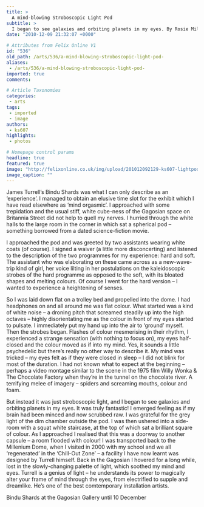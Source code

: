 ```yaml
---
title: >
  A mind-blowing Stroboscopic Light Pod
subtitle: >
  I began to see galaxies and orbiting planets in my eyes. By Rosie Milton
date: "2010-12-09 21:32:07 +0000"

# Attributes from Felix Online V1
id: "536"
old_path: /arts/536/a-mind-blowing-stroboscopic-light-pod-
aliases:
 - /arts/536/a-mind-blowing-stroboscopic-light-pod-
imported: true
comments:

# Article Taxonomies
categories:
 - arts
tags:
 - imported
 - image
authors:
 - ks607
highlights:
 - photos

# Homepage control params
headline: true
featured: true
image: "http://felixonline.co.uk/img/upload/201012092129-ks607-lightpod.jpg"
image_caption: ""
---
```


James Turrell’s Bindu Shards was what I can only describe as an ‘experience’. I managed to obtain an elusive time slot for the exhibit which I have read elsewhere as ‘mind orgasmic’. I approached with some trepidation and the usual stiff, white cube-ness of the Gagosian space on Britannia Street did not help to quell my nerves. I hurried through the white halls to the large room in the corner in which sat a spherical pod – something borrowed from a dated science-fiction movie.

I approached the pod and was greeted by two assistants wearing white coats (of course). I signed a waiver (a little more disconcerting) and listened to the description of the two programmes for my experience: hard and soft. The assistant who was elaborating on these came across as a new-wave-trip kind of girl, her voice lilting in her postulations on the kaleidoscopic strobes of the hard programme as opposed to the soft, with its bloated shapes and melting colours. Of course I went for the hard version – I wanted to experience a heightening of senses.

So I was laid down flat on a trolley bed and propelled into the dome. I had headphones on and all around me was flat colour. What started was a kind of white noise – a droning pitch that screamed steadily up into the high octaves – highly disorientating me as the colour in front of my eyes started to pulsate. I immediately put my hand up into the air to ‘ground’ myself. Then the strobes began. Flashes of colour mesmerising in their rhythm, I experienced a strange sensation (with nothing to focus on), my eyes half-closed and the colour moved as if into my mind. Yes, it sounds a little psychedelic but there’s really no other way to describe it. My mind was tricked – my eyes felt as if they were closed in sleep – I did not blink for most of the duration. I had not known what to expect at the beginning – perhaps a video montage similar to the scene in the 1975 film Willy Wonka & The Chocolate Factory when they’re in the tunnel on the chocolate river. A terrifying melee of imagery – spiders and screaming mouths, colour and foam.

But instead it was just stroboscopic light, and I began to see galaxies and orbiting planets in my eyes. It was truly fantastic! I emerged feeling as if my brain had been minced and now scrubbed raw. I was grateful for the grey light of the dim chamber outside the pod. I was then ushered into a side-room with a squat white staircase, at the top of which sat a brilliant square of colour. As I approached I realised that this was a doorway to another capsule – a room flooded with colour! I was transported back to the Millenium Dome, when I visited in 2000 with my school and we all ‘regenerated’ in the ‘Chill-Out Zone’ – a facility I have now learnt was designed by Turrell himself. Back in the Gagosian I hovered for a long while, lost in the slowly-changing palette of light, which soothed my mind and eyes. Turrell is a genius of light – he understands its power to magically alter your frame of mind through the eyes, from electrified to supple and dreamlike. He’s one of the best comtemporary installation artists.

Bindu Shards at the Gagosian Gallery until 10 December
